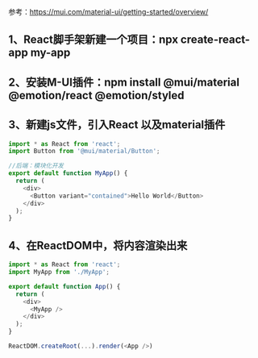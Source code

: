 参考：https://mui.com/material-ui/getting-started/overview/
## 1、React脚手架新建一个项目：npx create-react-app my-app

## 2、安装M-UI插件：npm install @mui/material @emotion/react @emotion/styled

## 3、新建js文件，引入React 以及material插件
```js
import * as React from 'react';
import Button from '@mui/material/Button';

//后端：模块化开发
export default function MyApp() {
  return (
    <div>
      <Button variant="contained">Hello World</Button>
    </div>
  );
}
```

## 4、在ReactDOM中，将内容渲染出来
```js
import * as React from 'react';
import MyApp from './MyApp';

export default function App() {
  return (
    <div>
      <MyApp />
    </div>
  );
}

ReactDOM.createRoot(...).render(<App />)
```